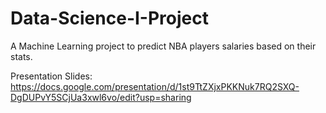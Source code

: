 # Data-Science-I-Project
A Machine Learning project to predict NBA players salaries based on their stats. 

Presentation Slides: https://docs.google.com/presentation/d/1st9TtZXjxPKKNuk7RQ2SXQ-DgDUPvY5SCjUa3xwl6vo/edit?usp=sharing
